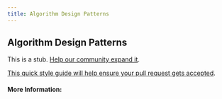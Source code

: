 ```yaml
---
title: Algorithm Design Patterns
---
```


## Algorithm Design Patterns

This is a stub. [Help our community expand it](https://github.com/freeCodeCamp/guide-articles/tree/master/articles/Computer-Science/Algorithms/Algorithm-Design-Patterns/index.md).

[This quick style guide will help ensure your pull request gets accepted](https://github.com/freeCodeCamp/guide-articles/blob/master/README.md).

<!-- The article goes here, in GitHub-flavored Markdown. Feel free to add YouTube videos, images, and CodePen/JSBin embeds  -->

#### More Information:
<!-- Please add any articles you think might be helpful to read before writing the article -->


